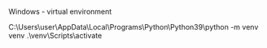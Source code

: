 Windows - virtual environment

C:\Users\user\AppData\Local\Programs\Python\Python39\python -m venv venv
.\venv\Scripts\activate

